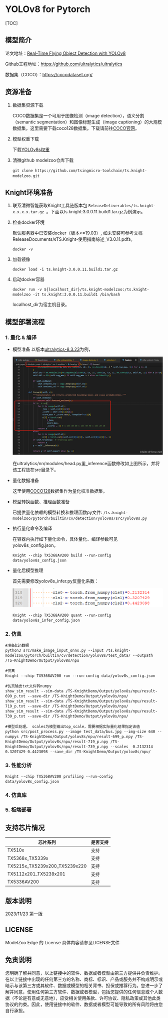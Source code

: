 # YOLOv8 for Pytorch

<!--命名规则 {model_name}-{dataset}-{framework}-->

[TOC]

## 模型简介


<!--可选-->
论文地址：[Real-Time Flying Object Detection with YOLOv8](https://arxiv.org/abs/2305.09972)

Github工程地址：https://github.com/ultralytics/ultralytics

数据集（COCO）：https://cocodataset.org/

## 资源准备

1. 数据集资源下载

	COCO数据集是一个可用于图像检测（image detection），语义分割（semantic segmentation）和图像标题生成（image captioning）的大规模数据集。这里需要下载coco128数据集。下载请前往[COCO官网](https://github.com/ultralytics/yolov5/releases/download/v1.0/coco128_with_yaml.zip)。
2. 模型权重下载

	下载[YOLOv8s权重](https://github.com/ultralytics/assets/releases/download/v8.2.0/yolov8s.pt)

3. 清微github modelzoo仓库下载

	```git clone https://github.com/tsingmicro-toolchain/ts.knight-modelzoo.git```

## Knight环境准备

1. 联系清微智能获取Knight工具链版本包 ```ReleaseDeliverables/ts.knight-x.x.x.x.tar.gz ```。下面以ts.knight:3.0.0.11.build1.tar.gz为例演示。

2. 检查docker环境

	​默认服务器中已安装docker（版本>=19.03）, 如未安装可参考文档ReleaseDocuments/《TS.Knight-使用指南综述_V3.0.11.pdf》。
	
	```
	docker -v   
	```

3. 加载镜像
	
	```
	docker load -i ts.knight-3.0.0.11.build1.tar.gz
	```

4. 启动docker容器

	```
	docker run -v ${localhost_dir}/ts.knight-modelzoo:/ts.knight-modelzoo -it ts.knight:3.0.0.11.build1 /bin/bash
	```
	
	localhost_dir为宿主机目录。


## 模型部署流程

### 1. 量化 & 编译

-   模型准备 
	以版本[ultralytics-8.3.23](https://github.com/ultralytics/ultralytics/tree/v8.3.23)为例，

	 ![alt text](image.png)

	在ultralytics/nn/modules/head.py里_inference函数修改如上图所示，并将该工程放在src目录下。

-   量化数据准备

    这里使用[COCO128](https://github.com/ultralytics/yolov5/releases/download/v1.0/coco128_with_yaml.zip)数据集作为量化校准数据集。

-   模型转换函数、推理函数准备
	
	已提供量化依赖的模型转换和推理函数py文件: ```/ts.knight-modelzoo/pytorch/builtin/cv/detection/yolov8s/src/yolov8s.py```

-   执行量化命令及编译

	在容器内执行如下量化命令，具体量化、编译参数可见yolov8s_config.json。

    	Knight --chip TX5368AV200 build --run-config data/yolov8s_config.json

-   量化后模型推理
	
    首先需要修改yolov8s_infer.py反量化系数：

	![alt text](image1.png)
	
		Knight --chip TX5368AV200 quant --run-config data/yolov8s_infer_config.json


### 2. 仿真

    #准备bin数据
    python3 src/make_image_input_onnx.py --input /ts.knight-modelzoo/pytorch/builtin/cv/detection/yolov8s/test_data/ --outpath /TS-KnightDemo/Output/yolov8s/npu

    #仿真
    Knight --chip TX5368AV200 run --run-config data/yolov8s_config.json

	#仿真输出txt文件转numpy
	show_sim_result --sim-data /TS-KnightDemo/Output/yolov8s/npu/result-699_p.txt --save-dir /TS-KnightDemo/Output/yolov8s/npu/
	show_sim_result --sim-data /TS-KnightDemo/Output/yolov8s/npu/result-719_p.txt --save-dir /TS-KnightDemo/Output/yolov8s/npu/
	show_sim_result --sim-data /TS-KnightDemo/Output/yolov8s/npu/result-739_p.txt --save-dir /TS-KnightDemo/Output/yolov8s/npu/

	#模型后处理。 scales为模型输出top_scale，需要根据实际量化结果指定该值
    python src/post_process.py --image test_data/bus.jpg --img-size 640 --numpys /TS-KnightDemo/Output/yolov8s/npu/result-699_p.npy /TS-KnightDemo/Output/yolov8s/npu/result-719_p.npy /TS-KnightDemo/Output/yolov8s/npu/result-739_p.npy --scales  0.2132314 0.3207429 0.4423098 --save_dir /TS-KnightDemo/Output/yolov8s/npu/

### 3. 性能分析

```
Knight --chip TX5368AV200 profiling --run-config data/yolov8s_config.json
```

### 4. 仿真库

### 5. 板端部署


## 支持芯片情况

| 芯片系列                                          | 是否支持 |
| ------------------------------------------------ | ------- |
| TX510x                                           | 支持     |
| TX5368x_TX5339x                                  | 支持     |
| TX5215x_TX5239x200_TX5239x220 | 支持     |
| TX5112x201_TX5239x201                            | 支持     |
| TX5336AV200                                      | 支持     |



## 版本说明

2023/11/23  第一版



## LICENSE

ModelZoo Edge 的 License 具体内容请参见LICENSE文件

## 免责说明

您明确了解并同意，以上链接中的软件、数据或者模型由第三方提供并负责维护。在以上链接中出现的任何第三方的名称、商标、标识、产品或服务并不构成明示或暗示与该第三方或其软件、数据或模型的相关背书、担保或推荐行为。您进一步了解并同意，使用任何第三方软件、数据或者模型，包括您提供的任何信息或个人数据（不论是有意或无意地），应受相关使用条款、许可协议、隐私政策或其他此类协议的约束。因此，使用链接中的软件、数据或者模型可能导致的所有风险将由您自行承担。





